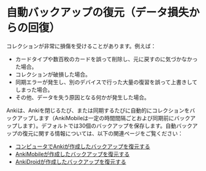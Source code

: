# 自動バックアップの復元（データ損失からの回復）

コレクションが非常に損傷を受けることがあります。例えば：

- カードタイプや数百枚のカードを誤って削除し、元に戻すのに気づかなかった場合。
- コレクションが破損した場合。
- 同期エラーが発生し、別のデバイスで行った大量の復習を誤って上書きしてしまった場合。
- その他、データを失う原因となる何かが発生した場合。

Ankiは、Ankiを閉じるたび、または同期するたびに自動的にコレクションをバックアップします（AnkiMobileは一定の時間間隔ごとおよび同期前にバックアップします）。デフォルトでは30個のバックアップを保存します。自動バックアップの復元に関する情報については、以下の関連ページをご覧ください：

- [コンピュータでAnkiが作成したバックアップを復元する](https://shigeyukey.github.io/anki-manual-jp/backups.html)
- [AnkiMobileが作成したバックアップを復元する](https://docs.ankimobile.net/preferences.html#backups)
- [AnkiDroidが作成したバックアップを復元する](https://ankidroid.org/docs/manual.html#backups)